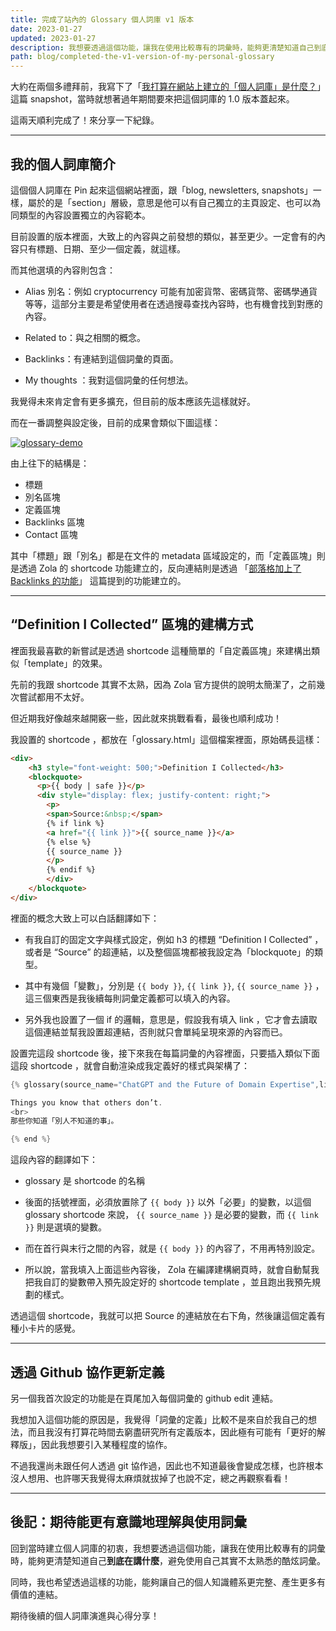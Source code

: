```yaml
---
title: 完成了站內的 Glossary 個人詞庫 v1 版本
date: 2023-01-27
updated: 2023-01-27
description: 我想要透過這個功能，讓我在使用比較專有的詞彙時，能夠更清楚知道自己到底在講什麼，避免使用自己其實不太熟悉的酷炫詞彙。
path: blog/completed-the-v1-version-of-my-personal-glossary
---
```



大約在兩個多禮拜前，我寫下了「[我打算在網站上建立的「個人詞庫」是什麼？](@/archive/what-what-is-the-personal-glossary-section-i-plan-to-build-on-my-website.md)」這篇 snapshot，當時就想著過年期間要來把這個詞庫的 1.0 版本蓋起來。

這兩天順利完成了！來分享一下紀錄。

<!-- more -->
---

## 我的個人詞庫簡介

這個個人詞庫在 Pin 起來這個網站裡面，跟「blog, newsletters, snapshots」一樣，屬於的是「section」層級，意思是他可以有自己獨立的主頁設定、也可以為同類型的內容設置獨立的內容範本。

目前設置的版本裡面，大致上的內容與之前發想的類似，甚至更少。一定會有的內容只有標題、日期、至少一個定義，就這樣。


而其他選填的內容則包含：

* Alias 別名：例如 cryptocurrency 可能有加密貨幣、密碼貨幣、密碼學通貨等等，這部分主要是希望使用者在透過搜尋查找內容時，也有機會找到對應的內容。

* Related to：與之相關的概念。

* Backlinks：有連結到這個詞彙的頁面。

* My thoughts ：我對這個詞彙的任何想法。


我覺得未來肯定會有更多擴充，但目前的版本應該先這樣就好。


而在一番調整與設定後，目前的成果會類似下圖這樣：


<a href="https://pinchlime-screenshots.s3.ap-northeast-1.amazonaws.com/glossary-demo_jg0m8o.webp" data-fancybox data-caption="glossary-demo">
  <img src="https://pinchlime-screenshots.s3.ap-northeast-1.amazonaws.com/glossary-demo_jg0m8o.webp" loading="lazy" alt="glossary-demo" align="center" />
</a>


由上往下的結構是：

* 標題
* 別名區塊
* 定義區塊
* Backlinks 區塊
* Contact 區塊

其中「標題」跟「別名」都是在文件的 metadata 區域設定的，而「定義區塊」則是透過 Zola 的 shortcode 功能建立的，反向連結則是透過 「[部落格加上了 Backlinks 的功能](@/blog/supported-backlinks.md)」 這篇提到的功能建立的。

---

## “Definition I Collected” 區塊的建構方式

裡面我最喜歡的新嘗試是透過 shortcode 這種簡單的「自定義區塊」來建構出類似「template」的效果。

先前的我跟 shortcode 其實不太熟，因為 Zola 官方提供的說明太簡潔了，之前幾次嘗試都用不太好。

但近期我好像越來越開竅一些，因此就來挑戰看看，最後也順利成功！

我設置的 shortcode ，都放在「glossary.html」這個檔案裡面，原始碼長這樣：

```html
<div>
    <h3 style="font-weight: 500;">Definition I Collected</h3>
    <blockquote>
      <p>{{ body | safe }}</p>
      <div style="display: flex; justify-content: right;">
        <p>
        <span>Source:&nbsp;</span>
        {% if link %}
        <a href="{{ link }}">{{ source_name }}</a>
        {% else %}
        {{ source_name }}
        </p>
        {% endif %}
        </div>
    </blockquote>
</div>
```

裡面的概念大致上可以白話翻譯如下：

* 有我自訂的固定文字與樣式設定，例如 h3 的標題 “Definition I Collected” ，或者是 “Source” 的超連結，以及整個區塊都被我設定為「blockquote」的類型。

* 其中有幾個「變數」，分別是 `{{ body }}`, `{{ link }}`, `{{ source_name }}` ，這三個東西是我後續每則詞彙定義都可以填入的內容。

* 另外我也設置了一個 if 的邏輯，意思是，假設我有填入 link ，它才會去讀取這個連結並幫我設置超連結，否則就只會單純呈現來源的內容而已。


設置完這段 shortcode 後，接下來我在每篇詞彙的內容裡面，只要插入類似下面這段 shortcode ，就會自動渲染成我定義好的樣式與架構了：

```rust
{% glossary(source_name="ChatGPT and the Future of Domain Expertise",link ="https://interconnected.blog/chatgpt-and-the-future-of-domain-expertise/") %-}

Things you know that others don’t.
<br>
那些你知道「別人不知道的事」。

{% end %}
```

這段內容的翻譯如下：

* glossary 是 shortcode 的名稱

* 後面的括號裡面，必須放置除了 `{{ body }}` 以外「必要」的變數，以這個 glossary shortcode 來說， `{{ source_name }}` 是必要的變數，而 `{{ link }}` 則是選填的變數。

* 而在首行與末行之間的內容，就是 `{{ body }}` 的內容了，不用再特別設定。

* 所以說，當我填入上面這些內容後， Zola 在編譯建構網頁時，就會自動幫我把我自訂的變數帶入預先設定好的 shortcode template ，並且跑出我預先規劃的樣式。

透過這個 shortcode，我就可以把 Source 的連結放在右下角，然後讓這個定義有種小卡片的感覺。

---

## 透過 Github 協作更新定義


另一個我首次設定的功能是在頁尾加入每個詞彙的 github edit 連結。

我想加入這個功能的原因是，我覺得「詞彙的定義」比較不是來自於我自己的想法，而且我沒有打算花時間去窮盡研究所有定義版本，因此極有可能有「更好的解釋版」，因此我想要引入某種程度的協作。

不過我還尚未跟任何人透過 git 協作過，因此也不知道最後會變成怎樣，也許根本沒人想用、也許哪天我覺得太麻煩就拔掉了也說不定，總之再觀察看看！

---

## 後記：期待能更有意識地理解與使用詞彙


回到當時建立個人詞庫的初衷，我想要透過這個功能，讓我在使用比較專有的詞彙時，能夠更清楚知道自己**到底在講什麼**，避免使用自己其實不太熟悉的酷炫詞彙。

同時，我也希望透過這樣的功能，能夠讓自己的個人知識體系更完整、產生更多有價值的連結。


期待後續的個人詞庫演進與心得分享！